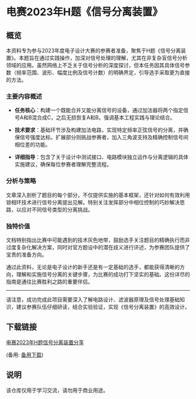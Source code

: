 # 电赛2023年H题《信号分离装置》

## 概览
本资料专为参与2023年度电子设计大赛的参赛者准备，聚焦于H题《信号分离装置》。本题旨在通过实践操作，加深对信号处理的理解，尤其在非复杂盲信号分析领域的应用。虽然网络上不乏关于信号分析的深度探讨，但本任务因其具体信号参数（频率范围、波形、幅度比例及信号计数）的明确界定，引导选手采取更为直接的方法。

### 主要内容概述
- **任务核心**：构建一个既能合并又能分离信号的设备，通过加法器将两个指定信号A和B混合成C，之后无损恢复A和B。强调基本工程实践与理论结合。
  
- **技术要求**：基础环节涉及构建加法电路，实现特定频率正弦信号的分离，并确保信号强度达标。扩展部分则挑战参赛者，加入三角波支持及精确控制信号间相位差的功能。
  
- **详细指导**：包含了关于设计中测试接口、电路模块独立运作与分离逻辑的具体实施建议，确保每位参赛者理解完整流程。

### 分析与策略
文章深入剖析了题目的每个部分，不仅提供实施的基本框架，还针对如何有效利用锁相环技术进行信号分离提出见解。特别关注发挥部分中相位控制的巧妙解决思路，以应对不同信号类型的分离挑战。

### 独特价值
文档特别指出比赛中可能遇到的技术灰色地带，鼓励选手关注题目的精确执行而非过度复杂化解决方案，同时对官方题设中的潜在歧义进行评述，为参赛团队提供了宝贵的准备方向。

通过此资料，无论是电子设计的新手还是有一定基础的选手，都能获得清晰的方向，理解和实施信号分离的关键步骤，为比赛的成功打下坚实的基础。这份详尽的指南是通往比赛胜利之路的重要伴侣。

---

请注意，成功完成此项目需要深入了解电路设计、滤波器原理及信号处理基础知识，建议参赛队伍仔细研读，结合实验验证，实现《信号分离装置》的高效设计。

## 下载链接
[电赛2023年H题信号分离装置分享](https://pan.quark.cn/s/b0771333b4bf) 

(备用: [备用下载](https://pan.baidu.com/s/13RE6foAv_Lp-WvUQyFCn2A?pwd=1234))

## 说明

该仓库仅用于学习交流，请勿用于商业用途。
